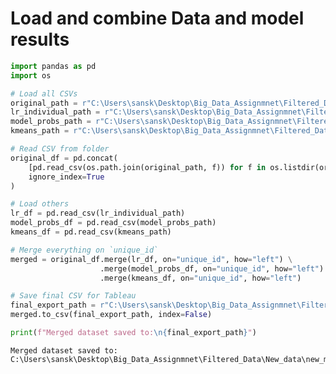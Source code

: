 # Load and combine Data and model results


```python
import pandas as pd
import os
```


```python
# Load all CSVs
original_path = r"C:\Users\sansk\Desktop\Big_Data_Assignmnet\Filtered_Data\original_filtered_30_39_csv"
lr_individual_path = r"C:\Users\sansk\Desktop\Big_Data_Assignmnet\Filtered_Data\New_data\lr_probs_individual.csv"
model_probs_path = r"C:\Users\sansk\Desktop\Big_Data_Assignmnet\Filtered_Data\New_data\combined_models_probs.csv"
kmeans_path = r"C:\Users\sansk\Desktop\Big_Data_Assignmnet\Filtered_Data\New_data\kmeans_cluster_results.csv"

```


```python
# Read CSV from folder
original_df = pd.concat(
    [pd.read_csv(os.path.join(original_path, f)) for f in os.listdir(original_path) if f.endswith(".csv")],
    ignore_index=True
)

# Load others
lr_df = pd.read_csv(lr_individual_path)
model_probs_df = pd.read_csv(model_probs_path)
kmeans_df = pd.read_csv(kmeans_path)

# Merge everything on `unique_id`
merged = original_df.merge(lr_df, on="unique_id", how="left") \
                    .merge(model_probs_df, on="unique_id", how="left") \
                    .merge(kmeans_df, on="unique_id", how="left")

# Save final CSV for Tableau
final_export_path = r"C:\Users\sansk\Desktop\Big_Data_Assignmnet\Filtered_Data\New_data\new_merged_for_tableau.csv"
merged.to_csv(final_export_path, index=False)

print(f"Merged dataset saved to:\n{final_export_path}")

```

    Merged dataset saved to:
    C:\Users\sansk\Desktop\Big_Data_Assignmnet\Filtered_Data\New_data\new_merged_for_tableau.csv
    


```python

```

